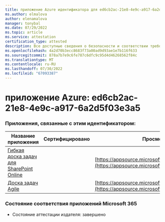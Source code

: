 ```yaml
---
title: приложение Azure идентификатора для ed6cb2ac-21e8-4e9c-a917-6a2d5f03e3a5
ms.author: elmalova
author: elenamalova
manager: tonybal
ms.date: 07/29/2022
ms.topic: article
ms.service: attestation
certification_type: attested
description: Все доступные сведения о безопасности и соответствии требованиям для ed6cb2ac-21e8-4e9c-a917-6a2d5f03e3a5.
ms.openlocfilehash: 4a2d70b3ecc8683f73a00ad9d93ae1e7b116f633
ms.sourcegitcommit: 878a7b7e9c6fe787c6dfc9c95d4d46268562f84c
ms.translationtype: MT
ms.contentlocale: ru-RU
ms.lasthandoff: 07/30/2022
ms.locfileid: "67093387"
---
```

# <a name="azure-app-id-ed6cb2ac-21e8-4e9c-a917-6a2d5f03e3a5"></a>приложение Azure: ed6cb2ac-21e8-4e9c-a917-6a2d5f03e3a5


### <a name="apps-associated-with-this-id"></a>Приложения, связанные с этим идентификатором:
| **Название приложения** | **Сертифицировано** | **Просмотр в AppSource** |
|--------------|---------------|-----------------------|
| [Гибкая доска задач для SharePoint Online](../forward/WA200002087.md) |  | [https://appsource.microsoft.com/product/office/WA200002087](https://appsource.microsoft.com/product/office/WA200002087) |
| [Доска задач Agile](../forward/WA200002162.md) |  | [https://appsource.microsoft.com/product/office/WA200002162](https://appsource.microsoft.com/product/office/WA200002162) |

### <a name="microsoft-365-app-compliance-status"></a>Состояние соответствия приложений Microsoft 365
- Состояние аттестации издателя: завершено
